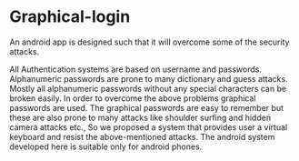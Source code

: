 # Graphical-login
An android app is designed such that it will overcome some of the security attacks.

All Authentication systems are based on username and passwords. Alphanumeric passwords are prone to many dictionary and guess attacks. Mostly all alphanumeric passwords without any special characters can be broken easily.
In order to overcome the above problems graphical passwords are used. The graphical passwords are easy to remember but these are also prone to many attacks like shoulder surfing and hidden camera attacks etc., So we proposed a system that provides user a virtual keyboard and resist the above-mentioned attacks. The android system developed here is suitable only for android phones.

